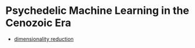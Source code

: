 # Psychedelic Machine Learning in the Cenozoic Era

- [dimensionality reduction](dimensionality_reduction.ipynb)
